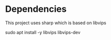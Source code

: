 # Dependencies

This project uses sharp which is based on libvips

sudo apt install -y libvips libvips-dev